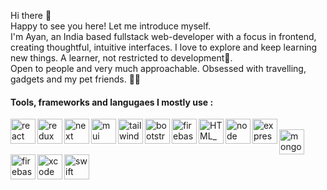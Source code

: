 <!-- <img src="https://github.com/ayan-IN/ImageAssets/blob/main/apple_wwdc.png" />
 -->
Hi there 👋<br/>
Happy to see you here! Let me introduce myself.<br/>
I'm Ayan, an India based fullstack web-developer with a focus in frontend, creating thoughtful, intuitive interfaces. I love to explore and keep learning new things. A learner, not restricted to development🤞.<br/>
Open to people and very much approachable. Obsessed with travelling, gadgets and my pet friends. 🐶🐾


#### Tools, frameworks and langugaes I mostly use :

<img align="left" alt="react" height="40px" src="https://user-images.githubusercontent.com/114340956/235248931-60c9294a-dc6d-4b08-a84b-46390915c4d6.png" />&nbsp;
<img align="left" alt="redux"  height="40px" src="https://user-images.githubusercontent.com/114340956/235249097-4f007b1f-e2f3-4f35-8b5e-2baeabc842f7.png" />&nbsp;
<img align="left" alt="next"  height="40px" src="https://user-images.githubusercontent.com/114340956/235250092-fdef6a70-f093-4053-855f-7b81e4887913.png" />&nbsp;
<img align="left" alt="mui"  height="40px" src="https://user-images.githubusercontent.com/114340956/235250436-a79d0c56-29b6-4f9d-8934-1db26ee1989c.png" />&nbsp;
<img align="left" alt="tailwind"  height="40px" src="https://user-images.githubusercontent.com/114340956/235250948-d42861e1-a7ae-4645-82e5-31da34a54bcb.png" />&nbsp;
<img align="left" alt="bootstrap"  height="40px" src="https://user-images.githubusercontent.com/114340956/235251179-4dba3002-9993-4c67-ae28-95113e4665bd.png" />&nbsp;
<img align="left" alt="firebase"  height="40px" src="https://user-images.githubusercontent.com/114340956/235293723-955aad40-acbc-4399-8ff3-5ca40389ab34.png" />&nbsp;
<img align="left" alt="HTML_CSS_JS"  height="40px" src="https://user-images.githubusercontent.com/114340956/235294210-b84bad42-ab5e-456b-bbee-43118069aecf.png" />&nbsp;
<img align="left" alt="node"  height="40px" src="https://user-images.githubusercontent.com/114340956/235251503-0dd186d2-d070-4019-8d95-5f0273e5a583.png" />&nbsp;
<img align="left" alt="express"  height="40px" src="https://user-images.githubusercontent.com/114340956/235293539-02f7f0df-4323-4dd2-b938-9d63435ceef9.png" />&nbsp;
<img align="left" alt="mongo"  height="40px" src="https://user-images.githubusercontent.com/114340956/235293644-1295518a-4847-4df3-a4a3-dedae6344bcd.png" />&nbsp;
<img align="left" alt="firebase"  height="40px" src="https://user-images.githubusercontent.com/114340956/235293723-955aad40-acbc-4399-8ff3-5ca40389ab34.png" />&nbsp;
<img align="left" alt="xcode"  height="40px" src="https://user-images.githubusercontent.com/114340956/235248558-7d51feac-471b-4784-a4e6-77285ffe539e.png" />&nbsp;
<img align="left" alt="swift"  height="40px" src="https://user-images.githubusercontent.com/114340956/235247325-8e73fa14-3b14-4c82-95da-ad498a2e3a6e.png" />
